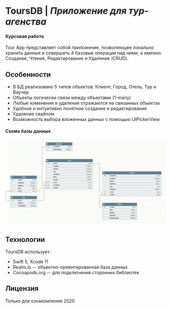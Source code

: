 # ToursDB | *Приложение для тур-агенства*
#### Курсовая работа

Tour App представляет собой приложение, позволяющее локально хранить данные и совершать 4 базовые операции над ними, а именно: Создание, Чтение, Редактирование и Удаление (CRUD). 
## Особенности
- В БД реализовано 5 типов объектов: Клиент, Город, Отель, Тур и Ваучер
- Объекты логически связи между объектами (1-many)
- Любые изменения и удаления отражаются на связанных объектах
- Удобное и интуитивно понятное создание и редактирование
- Удаление свайпом
- Возможность выбора вложенных данных с помощью UIPickerView

#### Cхема базы данных
![Схема БД](./screens/5.jpg)

## Технологии

ToursDB использует:
- Swift 5, Xcode 11
- Realm.io -- объектно-ориентированная база данных
- Cocoapods.org -- для подключения сторонних библиотек

## Лицензия
Только для ознакомления
2020


